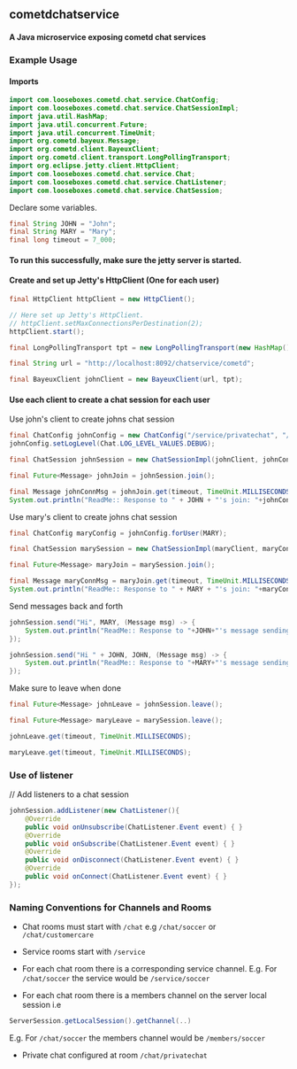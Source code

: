 ## cometdchatservice
#### A Java microservice exposing cometd chat services

### Example Usage

#### Imports
```java
import com.looseboxes.cometd.chat.service.ChatConfig;
import com.looseboxes.cometd.chat.service.ChatSessionImpl;
import java.util.HashMap;
import java.util.concurrent.Future;
import java.util.concurrent.TimeUnit;
import org.cometd.bayeux.Message;
import org.cometd.client.BayeuxClient;
import org.cometd.client.transport.LongPollingTransport;
import org.eclipse.jetty.client.HttpClient;
import com.looseboxes.cometd.chat.service.Chat;
import com.looseboxes.cometd.chat.service.ChatListener;
import com.looseboxes.cometd.chat.service.ChatSession;
```

Declare some variables.
```java
final String JOHN = "John";
final String MARY = "Mary";
final long timeout = 7_000;
```

#### To run this successfully, make sure the jetty server is started.

#### Create and set up Jetty's HttpClient (One for each user)
```java
final HttpClient httpClient = new HttpClient();

// Here set up Jetty's HttpClient.
// httpClient.setMaxConnectionsPerDestination(2);
httpClient.start();

final LongPollingTransport tpt = new LongPollingTransport(new HashMap(), httpClient);

final String url = "http://localhost:8092/chatservice/cometd";

final BayeuxClient johnClient = new BayeuxClient(url, tpt);
```

#### Use each client to create a chat session for each user

Use john's client to create johns chat session
```java
final ChatConfig johnConfig = new ChatConfig("/service/privatechat", "/chat/demo", JOHN);
johnConfig.setLogLevel(Chat.LOG_LEVEL_VALUES.DEBUG);

final ChatSession johnSession = new ChatSessionImpl(johnClient, johnConfig);

final Future<Message> johnJoin = johnSession.join();

final Message johnConnMsg = johnJoin.get(timeout, TimeUnit.MILLISECONDS);
System.out.println("ReadMe:: Response to " + JOHN + "'s join: "+johnConnMsg);
```

Use mary's client to create johns chat session
```java
final ChatConfig maryConfig = johnConfig.forUser(MARY);

final ChatSession marySession = new ChatSessionImpl(maryClient, maryConfig);

final Future<Message> maryJoin = marySession.join();

final Message maryConnMsg = maryJoin.get(timeout, TimeUnit.MILLISECONDS);
System.out.println("ReadMe:: Response to " + MARY + "'s join: "+maryConnMsg);
```

Send messages back and forth
```java
johnSession.send("Hi", MARY, (Message msg) -> {
    System.out.println("ReadMe:: Response to "+JOHN+"'s message sending: " + msg);
});

johnSession.send("Hi " + JOHN, JOHN, (Message msg) -> {
    System.out.println("ReadMe:: Response to "+MARY+"'s message sending: " + msg);
});
```

Make sure to leave when done
```java
final Future<Message> johnLeave = johnSession.leave();

final Future<Message> maryLeave = marySession.leave();

johnLeave.get(timeout, TimeUnit.MILLISECONDS);

maryLeave.get(timeout, TimeUnit.MILLISECONDS);
```

### Use of listener

// Add listeners to a chat session
```java
johnSession.addListener(new ChatListener(){
    @Override
    public void onUnsubscribe(ChatListener.Event event) { }
    @Override
    public void onSubscribe(ChatListener.Event event) { }
    @Override
    public void onDisconnect(ChatListener.Event event) { }
    @Override
    public void onConnect(ChatListener.Event event) { }
});
```

### Naming Conventions for Channels and Rooms
- Chat rooms must start with ```/chat``` e.g ```/chat/soccer``` or ```/chat/customercare```

- Service rooms start with ```/service```

- For each chat room there is a corresponding service channel. 
E.g. For ```/chat/soccer``` the service would be ```/service/soccer```

- For each chat room there is a members channel on the server local session i.e 
```java
ServerSession.getLocalSession().getChannel(..) 
```
E.g. For ```/chat/soccer``` the members channel would be ```/members/soccer``` 

- Private chat configured at room ```/chat/privatechat```
